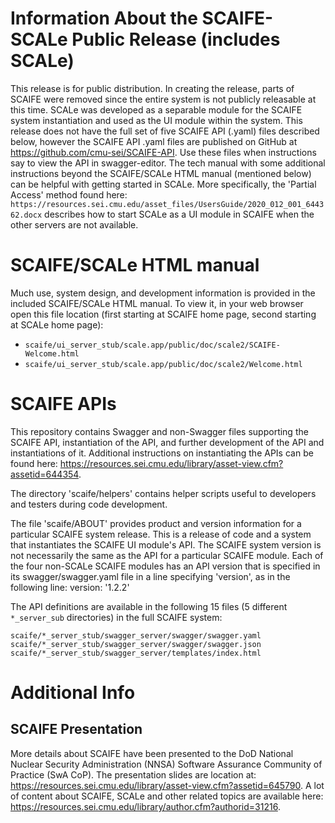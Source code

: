 <!-- <legal> -->
<!-- SCALe version r.6.7.0.0.A -->
<!--  -->
<!-- Copyright 2021 Carnegie Mellon University. -->
<!--  -->
<!-- NO WARRANTY. THIS CARNEGIE MELLON UNIVERSITY AND SOFTWARE ENGINEERING -->
<!-- INSTITUTE MATERIAL IS FURNISHED ON AN "AS-IS" BASIS. CARNEGIE MELLON -->
<!-- UNIVERSITY MAKES NO WARRANTIES OF ANY KIND, EITHER EXPRESSED OR -->
<!-- IMPLIED, AS TO ANY MATTER INCLUDING, BUT NOT LIMITED TO, WARRANTY OF -->
<!-- FITNESS FOR PURPOSE OR MERCHANTABILITY, EXCLUSIVITY, OR RESULTS -->
<!-- OBTAINED FROM USE OF THE MATERIAL. CARNEGIE MELLON UNIVERSITY DOES NOT -->
<!-- MAKE ANY WARRANTY OF ANY KIND WITH RESPECT TO FREEDOM FROM PATENT, -->
<!-- TRADEMARK, OR COPYRIGHT INFRINGEMENT. -->
<!--  -->
<!-- Released under a MIT (SEI)-style license, please see COPYRIGHT file or -->
<!-- contact permission@sei.cmu.edu for full terms. -->
<!--  -->
<!-- [DISTRIBUTION STATEMENT A] This material has been approved for public -->
<!-- release and unlimited distribution.  Please see Copyright notice for -->
<!-- non-US Government use and distribution. -->
<!--  -->
<!-- DM19-1274 -->
<!-- </legal> -->

# Information About the SCAIFE-SCALe Public Release (includes SCALe)

This release is for public distribution. In creating the release,
parts of SCAIFE were removed since the entire system is not publicly
releasable at this time. SCALe was developed as a separable module for
the SCAIFE system instantiation and used as the UI module within the
system. This release does not have the full set of five SCAIFE API
(.yaml) files described below, however the SCAIFE API .yaml files are
published on GitHub at https://github.com/cmu-sei/SCAIFE-API. Use
these files when instructions say to view the API in
swagger-editor. The tech manual with some additional instructions
beyond the SCAIFE/SCALe HTML manual (mentioned below) can be helpful
with getting started in SCALe. More specifically, the 'Partial Access'
method found here:
`https://resources.sei.cmu.edu/asset_files/UsersGuide/2020_012_001_644362.docx`
describes how to start SCALe as a UI module in SCAIFE when the other
servers are not available.

# SCAIFE/SCALe HTML manual

Much use, system design, and development information is provided in
the included SCAIFE/SCALe HTML manual. To view it, in your web browser
open this file location (first starting at SCAIFE home page, second
starting at SCALe home page):

* `scaife/ui_server_stub/scale.app/public/doc/scale2/SCAIFE-Welcome.html`
* `scaife/ui_server_stub/scale.app/public/doc/scale2/Welcome.html`


# SCAIFE APIs

This repository contains Swagger and non-Swagger files supporting the
SCAIFE API, instantiation of the API, and further development of the
API and instantiations of it. Additional instructions on instantiating
the APIs can be found here:
https://resources.sei.cmu.edu/library/asset-view.cfm?assetid=644354.

The directory 'scaife/helpers' contains helper scripts useful to
developers and testers during code development.

The file 'scaife/ABOUT' provides product and version information for a
particular SCAIFE system release. This is a release of code and a
system that instantiates the SCAIFE UI module's API. The SCAIFE system
version is not necessarily the same as the API for a particular SCAIFE
module. Each of the four non-SCALe SCAIFE modules has an API version
that is specified in its swagger/swagger.yaml file in a line
specifying 'version', as in the following line: version: '1.2.2'

The API definitions are available in the following 15 files (5
different `*_server_sub` directories) in the full SCAIFE system:

```
scaife/*_server_stub/swagger_server/swagger/swagger.yaml
scaife/*_server_stub/swagger_server/swagger/swagger.json
scaife/*_server_stub/swagger_server/templates/index.html
```

# Additional Info

## SCAIFE Presentation

More details about SCAIFE have been presented to the DoD National
Nuclear Security Administration (NNSA) Software Assurance Community of
Practice (SwA CoP). The presentation slides are location at:
https://resources.sei.cmu.edu/library/asset-view.cfm?assetid=645790. A
lot of content about SCAIFE, SCALe and other related topics are
available here:
https://resources.sei.cmu.edu/library/author.cfm?authorid=31216.
